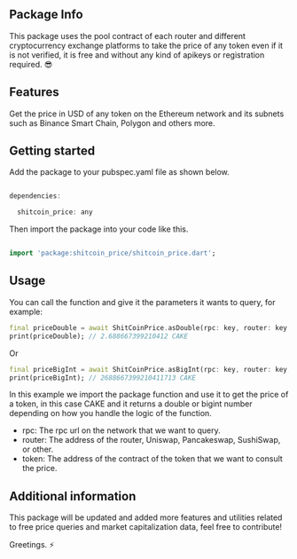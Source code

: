 ## Package Info

This package uses the pool contract of each router and different cryptocurrency exchange platforms to take the price of any token even if it is not verified, it is free and without any kind of apikeys or registration required. 😎

## Features

Get the price in USD of any token on the Ethereum network and its subnets such as Binance Smart Chain, Polygon and others more.

## Getting started

Add the package to your pubspec.yaml file as shown below.
```dart

dependencies:

  shitcoin_price: any

```

Then import the package into your code like this.
```dart

import 'package:shitcoin_price/shitcoin_price.dart';

```
## Usage

You can call the function and give it the parameters it wants to query, for example:


```dart
final priceDouble = await ShitCoinPrice.asDouble(rpc: key, router: key, token: key);
print(priceDouble); // 2.688667399210412 CAKE
```

Or

```dart
final priceBigInt = await ShitCoinPrice.asBigInt(rpc: key, router: key, token: key);
print(priceBigInt); // 2688667399210411713 CAKE
```

In this example we import the package function and use it to get the price of a token, in this case CAKE and it returns a double or bigint number depending on how you handle the logic of the function.

- rpc: The rpc url on the network that we want to query.
- router: The address of the router, Uniswap, Pancakeswap, SushiSwap, or other.
- token: The address of the contract of the token that we want to consult the price.

## Additional information

This package will be updated and added more features and utilities related to free price queries and market capitalization data, feel free to contribute!

Greetings. ⚡
